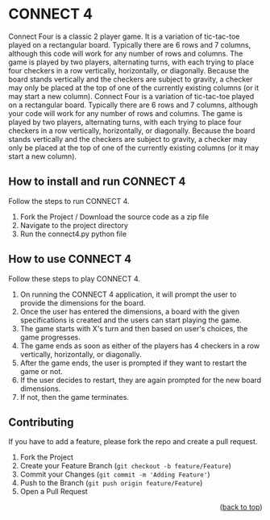 <!-- CONNECT 4 -->
<!-- About this Project -->
# CONNECT 4
Connect Four is a classic 2 player game. It is a variation of tic-tac-toe played on a rectangular board. Typically there are 6 rows and 7  columns, although this code will work for any number of rows and columns. The game is played by two players, alternating turns, with each trying to place four checkers in a row  vertically, horizontally, or diagonally. Because the board stands vertically and the checkers are subject to  gravity, a checker may only be placed at the top of one of the currently existing columns (or it may start a  new column). Connect Four is a variation of tic-tac-toe played on a rectangular board. Typically there are 6 rows and 7  columns, although your code will work for any number of rows and columns. The game is played by two players, alternating turns, with each trying to place four checkers in a row  vertically, horizontally, or diagonally. Because the board stands vertically and the checkers are subject to  gravity, a checker may only be placed at the top of one of the currently existing columns (or it may start a  new column).

<!-- How to run CONNECT 4 -->
## How to install and run CONNECT 4

Follow the steps to run CONNECT 4.

1. Fork the Project / Download the source code as a zip file
2. Navigate to the project directory
3. Run the connect4.py python file

<!-- How to use CONNECT 4 -->
## How to use CONNECT 4

Follow these steps to play CONNECT 4.

1. On running the CONNECT 4 application, it will prompt the user to provide the dimensions for the board.
2. Once the user has entered the dimensions, a board with the given specifications is created and the users can start playing the game.
3. The game starts with X's turn and then based on user's choices, the game progresses.
4. The game ends as soon as either of the players has 4 checkers in a row vertically, horizontally, or diagonally.
5. After the game ends, the user is prompted if they want to restart the game or not.
6. If the user decides to restart, they are again prompted for the new board dimensions.
7. If not, then the game terminates.

<!-- CONTRIBUTING -->
## Contributing

If you have to add a feature, please fork the repo and create a pull request.

1. Fork the Project
2. Create your Feature Branch (`git checkout -b feature/Feature`)
3. Commit your Changes (`git commit -m 'Adding Feature'`)
4. Push to the Branch (`git push origin feature/Feature`)
5. Open a Pull Request

<p align="right">(<a href="#top">back to top</a>)</p>
